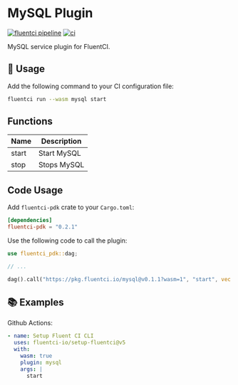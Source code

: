 # MySQL Plugin

[![fluentci pipeline](https://shield.fluentci.io/x/mysql)](https://pkg.fluentci.io/mysql)
[![ci](https://github.com/fluentci-io/services/actions/workflows/mysql.yml/badge.svg)](https://github.com/fluentci-io/services/actions/workflows/mysql.yml)

MySQL service plugin for FluentCI.

## 🚀 Usage

Add the following command to your CI configuration file:

```bash
fluentci run --wasm mysql start
```

## Functions

| Name   | Description                                 |
| ------ | --------------------------------------------|
| start  | Start MySQL                                 |
| stop   | Stops MySQL                                 |

## Code Usage

Add `fluentci-pdk` crate to your `Cargo.toml`:

```toml
[dependencies]
fluentci-pdk = "0.2.1"
```

Use the following code to call the plugin:

```rust
use fluentci_pdk::dag;

// ...

dag().call("https://pkg.fluentci.io/mysql@v0.1.1?wasm=1", "start", vec![])?;
```

## 📚 Examples

Github Actions:

```yaml
- name: Setup Fluent CI CLI
  uses: fluentci-io/setup-fluentci@v5
  with:
    wasm: true
    plugin: mysql
    args: |
      start
```
